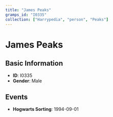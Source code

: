 ```yaml
---
title: "James Peaks"
gramps_id: "I0335"
collection: ["Harrypedia", "person", "Peaks"]
---
```


# James Peaks

## Basic Information

- **ID**: I0335
- **Gender**: Male

## Events

- **Hogwarts Sorting**: 1994-09-01

